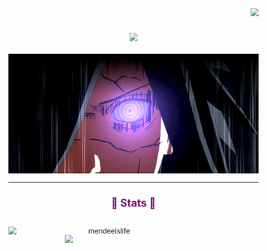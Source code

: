 <img align="right" src="https://visitor-badge.laobi.icu/badge?page_id=mendeeislife.mendeeislife">
<h1 align="center">
  <a href="https://git.io/typing-svg">
    <img src="https://readme-typing-svg.herokuapp.com?font=Rubik&size=15&pause=1000&color=800080&width=435&lines=%E3%82%88%E3%81%86%E3%81%93%E3%81%9D+%F0%9F%91%8B%2C+%EF%BC%A9%EF%BC%87%EF%BD%8D%E3%80%80%EF%BC%AD%EF%BD%85%EF%BD%8E%EF%BD%84%EF%BD%85%EF%BD%85%EF%BC%A9%EF%BD%93%EF%BC%AC%EF%BD%89%EF%BD%86%EF%BD%85!+%F0%9F%92%B2">
  </a>
</h1>

<div align="center">
  <img width="720" height="auto" src=src/mdr.gif>
</div>
<hr>

<h2 align="center" style="color: #800080">💠 Stats 💠</h2>
<br>
<div align=center>
  <a href="https://github.com/denvercoder1/github-readme-streak-stats" title="Go to Source">
      <img align="left" width=390 src="https://github-readme-streak-stats.herokuapp.com?user=mendeeislife&theme=hacker&background=0D1117&stroke=800080&border=800080&ring=800080&dates=80008)" alt="mendeeislife" />
    </a>
  
  <a href="https://github.com/anuraghazra/github-readme-stats" title="Go to Source">
      <img align="right" width=390 src="https://github-readme-stats.vercel.app/api?username=mendeeislife&show_icons=true&theme=react&border_color=800080&title_color=800080&text_color=800080&icon_color=24c20c&bg_color=0D1117" />
    </a>
</div>
